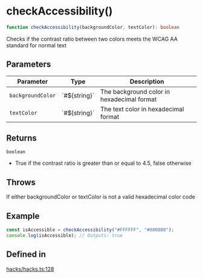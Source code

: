 # checkAccessibility()

```ts
function checkAccessibility(backgroundColor, textColor): boolean
```

Checks if the contrast ratio between two colors meets the WCAG AA standard for normal text

## Parameters

| Parameter | Type | Description |
| ------ | ------ | ------ |
| `backgroundColor` | \`#$\{string\}\` | The background color in hexadecimal format |
| `textColor` | \`#$\{string\}\` | The text color in hexadecimal format |

## Returns

`boolean`

- True if the contrast ratio is greater than or equal to 4.5, false otherwise

## Throws

If either backgroundColor or textColor is not a valid hexadecimal color code

## Example

```ts
const isAccessible = checkAccessibility("#FFFFFF", "#000000");
console.log(isAccessible); // Outputs: true
```

## Defined in

[hacks/hacks.ts:128](https://github.com/Sillybit-io/colorhacks/blob/45b74b39d6ded2b71f4a5f8bced67fd323e8e403/src/features/hacks/hacks.ts#L128)
